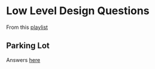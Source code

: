 # Low Level Design Questions
From this [playlist](https://www.youtube.com/watch?v=7IX84K9g23U&list=PL564gOx0bCLqTolRIHIsR2JPv11w8LESW)

## Parking Lot
Answers [here](https://github.com/anomaly2104/lld-parking-lot)
